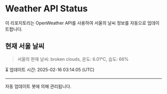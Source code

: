 
# Weather API Status

이 리포지토리는 OpenWeather API를 사용하여 서울의 날씨 정보를 자동으로 업데이트합니다.

## 현재 서울 날씨
> 서울의 현재 날씨: broken clouds, 온도: 6.01°C, 습도: 66%

⏳ 업데이트 시간: 2025-02-16 03:14:05 (UTC)

---
자동 업데이트 봇에 의해 관리됩니다.
